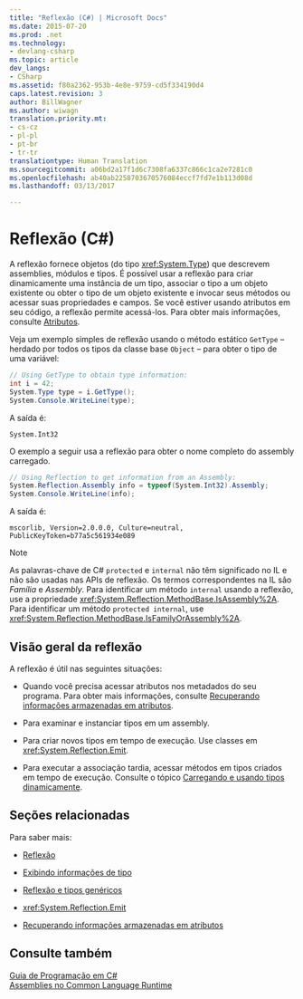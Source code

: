 ```yaml
---
title: "Reflexão (C#) | Microsoft Docs"
ms.date: 2015-07-20
ms.prod: .net
ms.technology:
- devlang-csharp
ms.topic: article
dev_langs:
- CSharp
ms.assetid: f80a2362-953b-4e8e-9759-cd5f334190d4
caps.latest.revision: 3
author: BillWagner
ms.author: wiwagn
translation.priority.mt:
- cs-cz
- pl-pl
- pt-br
- tr-tr
translationtype: Human Translation
ms.sourcegitcommit: a06bd2a17f1d6c7308fa6337c866c1ca2e7281c0
ms.openlocfilehash: ab40ab2258703670576084eccf7fd7e1b113d08d
ms.lasthandoff: 03/13/2017

---
```

# <a name="reflection-c"></a>Reflexão (C#)
A reflexão fornece objetos (do tipo <xref:System.Type>) que descrevem assemblies, módulos e tipos. É possível usar a reflexão para criar dinamicamente uma instância de um tipo, associar o tipo a um objeto existente ou obter o tipo de um objeto existente e invocar seus métodos ou acessar suas propriedades e campos. Se você estiver usando atributos em seu código, a reflexão permite acessá-los. Para obter mais informações, consulte [Atributos](https://msdn.microsoft.com/library/5x6cd29c).  
  
 Veja um exemplo simples de reflexão usando o método estático `GetType` – herdado por todos os tipos da classe base `Object` – para obter o tipo de uma variável:  
  
```csharp  
// Using GetType to obtain type information:  
int i = 42;  
System.Type type = i.GetType();  
System.Console.WriteLine(type);  
```  
  
 A saída é:  
  
 `System.Int32`  
  
 O exemplo a seguir usa a reflexão para obter o nome completo do assembly carregado.  
  
```csharp  
// Using Reflection to get information from an Assembly:  
System.Reflection.Assembly info = typeof(System.Int32).Assembly;  
System.Console.WriteLine(info);  
```  
  
 A saída é:  
  
 `mscorlib, Version=2.0.0.0, Culture=neutral, PublicKeyToken=b77a5c561934e089`  
  
> [!NOTE]
>  As palavras-chave de C# `protected` e `internal` não têm significado no IL e não são usadas nas APIs de reflexão. Os termos correspondentes na IL são *Família* e *Assembly*. Para identificar um método `internal` usando a reflexão, use a propriedade <xref:System.Reflection.MethodBase.IsAssembly%2A>. Para identificar um método `protected internal`, use <xref:System.Reflection.MethodBase.IsFamilyOrAssembly%2A>.  
  
## <a name="reflection-overview"></a>Visão geral da reflexão  
 A reflexão é útil nas seguintes situações:  
  
-   Quando você precisa acessar atributos nos metadados do seu programa. Para obter mais informações, consulte [Recuperando informações armazenadas em atributos](http://msdn.microsoft.com/library/37dfe4e3-7da0-48b6-a3d9-398981524e1c).  
  
-   Para examinar e instanciar tipos em um assembly.  
  
-   Para criar novos tipos em tempo de execução. Use classes em <xref:System.Reflection.Emit>.  
  
-   Para executar a associação tardia, acessar métodos em tipos criados em tempo de execução. Consulte o tópico [Carregando e usando tipos dinamicamente](http://msdn.microsoft.com/library/db985bec-5942-40ec-b13a-771ae98623dc).  
  
## <a name="related-sections"></a>Seções relacionadas  
 Para saber mais:  
  
-   [Reflexão](http://msdn.microsoft.com/library/d1a58e7f-fb39-4d50-bf84-e3b8f9bf9775)  
  
-   [Exibindo informações de tipo](http://msdn.microsoft.com/library/7e7303a9-4064-4738-b4e7-b75974ed70d2)  
  
-   [Reflexão e tipos genéricos](http://msdn.microsoft.com/library/f7180fc5-dd41-42d4-8a8e-1b34288e06de)  
  
-   <xref:System.Reflection.Emit>  
  
-   [Recuperando informações armazenadas em atributos](http://msdn.microsoft.com/library/37dfe4e3-7da0-48b6-a3d9-398981524e1c)  
  
## <a name="see-also"></a>Consulte também  
 [Guia de Programação em C#](../../../csharp/programming-guide/index.md)   
 [Assemblies no Common Language Runtime](https://msdn.microsoft.com/library/k3677y81)
